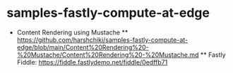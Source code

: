# samples-fastly-compute-at-edge

* Content Rendering using Mustache
** https://github.com/harshchiki/samples-fastly-compute-at-edge/blob/main/Content%20Rendering%20-%20Mustache/Content%20Rendering%20-%20Mustache.md
** Fastly Fiddle: https://fiddle.fastlydemo.net/fiddle/0edffb71
